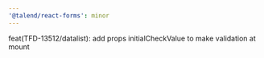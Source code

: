 ```yaml
---
'@talend/react-forms': minor
---
```


feat(TFD-13512/datalist): add props initialCheckValue to make validation at mount
